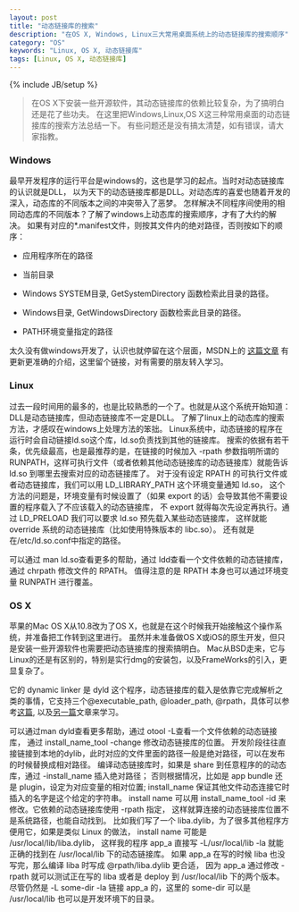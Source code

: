 ```yaml
---
layout: post
title: "动态链接库的搜索"
description: "在OS X, Windows, Linux三大常用桌面系统上的动态链接库的搜索顺序"
category: "OS"
keywords: "Linux, OS X, 动态链接库"
tags: [Linux, OS X, 动态链接库]
---
```

{% include JB/setup %}


> 在OS X下安装一些开源软件，其动态链接库的依赖比较复杂，为了搞明白还是花了些功夫。
> 在这里把Windows,Linux,OS X这三种常用桌面的动态链接库的搜索方法总结一下。
> 有些问题还是没有搞太清楚，如有错误，请大家指教。
>

### Windows

最早开发程序的运行平台是windows的，这也是学习的起点。当时对动态链接库的认识就是DLL，
以为天下的动态链接库都是DLL。对动态库的喜爱也随着开发的深入，动态库的不同版本之间的冲突带入了恶梦。
怎样解决不同程序间使用的相同动态库的不同版本？了解了windows上动态库的搜索顺序，才有了大约的解决。
如果有对应的\*.manifest文件，则按其文件内的绝对路径，否则按如下的顺序：

* 应用程序所在的路径

* 当前目录

* Windows SYSTEM目录, GetSystemDirectory 函数检索此目录的路径。

* Windows目录, GetWindowsDirectory 函数检索此目录的路径。

* PATH环境变量指定的路径

太久没有做windows开发了，认识也就停留在这个层面，MSDN上的
[这篇文章](http://msdn.microsoft.com/en-us/library/ms682586%28VS.85%29.aspx)
有更新更准确的介绍，这里留个链接，对有需要的朋友转入学习。

### Linux

过去一段时间用的最多的，也是比较熟悉的一个了。也就是从这个系统开始知道：DLL是动态链接库，但动态链接库不一定是DLL。
了解了linux上的动态库的搜索方法，才感叹在windows上处理方法的笨拙。
Linux系统中，动态链接的程序在运行时会自动链接ld.so这个库，ld.so负责找到其他的链接库。
搜索的依据有若干条，优先级最高，也是最推荐的是，在链接的时候加入 -rpath 参数指明所谓的 RUNPATH，这样可执行文件（或者依赖其他动态链接库的动态链接库）就能告诉 ld.so 到哪里去搜索对应的动态链接库了。
对于没有设定 RPATH 的可执行文件或者动态链接库，我们可以用 LD_LIBRARY_PATH 这个环境变量通知 ld.so，
这个方法的问题是，环境变量有时候设置了（如果 export 的话）会导致其他不需要设置的程序载入了不应该载入的动态链接库，
不 export 就得每次先设定再执行。通过 LD_PRELOAD 我们可以要求 ld.so 预先载入某些动态链接库，
这样就能 override 系统的动态链接库（比如使用特殊版本的 libc.so）。
还有就是在/etc/ld.so.conf中指定的路径。

可以通过 man ld.so查看更多的帮助，通过 ldd查看一个文件依赖的动态链接库，通过 chrpath 修改文件的 RPATH。
值得注意的是 RPATH 本身也可以通过环境变量 RUNPATH 进行覆盖。

### OS X

苹果的Mac OS X从10.8改为了OS X，也就是在这个时候我开始接触这个操作系统，并准备把工作转到这里进行。
虽然并未准备做OS X或iOS的原生开发，但只是安装一些开源软件也需要把动态链接库的搜索搞明白。
Mac从BSD走来，它与Linux的还是有区别的，特别是实行dmg的安装包，以及FrameWorks的引入，更显复杂了。

它的 dynamic linker 是 dyld 这个程序，动态链接库的载入是依靠它完成解析之类的事情，它支持三个@executable_path,
@loader_path, @rpath，具体可以参考[这篇](https://wincent.com/wiki/@executable_path,_@load_path_and_@rpath),
以及[另一篇](http://www.dribin.org/dave/blog/archives/2009/11/15/rpath/)文章来学习。

可以通过man dyld查看更多帮助，通过 otool -L查看一个文件依赖的动态链接库，
通过 install_name_tool -change 修改动态链接库的位置。
开发阶段往往直接链接到本地的dylib，此时对应的文件里面的路径一般是绝对路径，可以在发布的时候替换成相对路径。
编译动态链接库时，如果是 share 到任意程序的的动态库，通过 -install_name 插入绝对路径；
否则根据情况，比如是 app bundle 还是 plugin，设定为对应变量的相对位置;
install_name 保证其他文件动态连接它时插入的名字是这个给定的字符串。
install name 可以用 install_name_tool -id 来修改。它依赖的动态链接库使用 -rpath 指定，
这样就算连接的动态链接库位置不是系统路径，也能自动找到。
比如我们写了一个 liba.dylib，为了很多其他程序方便用它，如果是类似 Linux 的做法，
install name 可能是 /usr/local/lib/liba.dylib，
这样我的程序 app_a 直接写 -L/usr/local/lib -la 就能正确的找到在 /usr/local/lib 下的动态链接库。
如果 app_a 在写的时候 liba 也没写完，那么编译 liba 时写成 @rpath/liba.dylib 更合适，
因为 app_a 通过修改 -rpath 就可以测试正在写的 liba 或者是 deploy 到 /usr/local/lib 下的两个版本。
尽管仍然是 -L some-dir -la 链接 app_a 的，这里的 some-dir 可以是 /usr/local/lib 也可以是开发环境下的目录。










